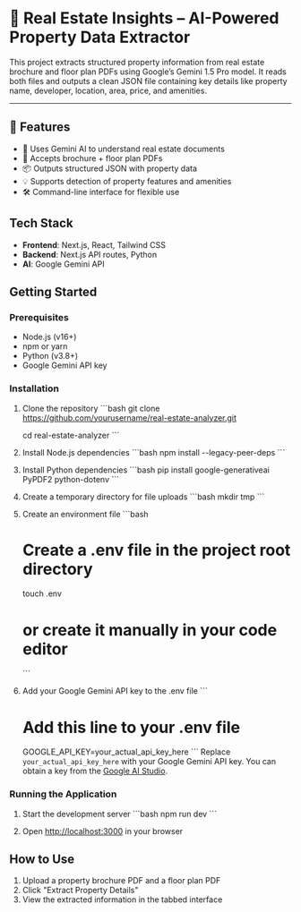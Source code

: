 # 🏡 Real Estate Insights – AI-Powered Property Data Extractor

This project extracts structured property information from real estate brochure and floor plan PDFs using Google’s Gemini 1.5 Pro model. It reads both files and outputs a clean JSON file containing key details like property name, developer, location, area, price, and amenities.

---

## 🚀 Features

- 🧠 Uses Gemini AI to understand real estate documents
- 📄 Accepts brochure + floor plan PDFs
- 📦 Outputs structured JSON with property data
- 💡 Supports detection of property features and amenities
- 🛠 Command-line interface for flexible use

## Tech Stack

- **Frontend**: Next.js, React, Tailwind CSS
- **Backend**: Next.js API routes, Python
- **AI**: Google Gemini API

## Getting Started

### Prerequisites

- Node.js (v16+)
- npm or yarn
- Python (v3.8+)
- Google Gemini API key

### Installation

1. Clone the repository
   \`\`\`bash
   git clone https://github.com/yourusername/real-estate-analyzer.git
   
   cd real-estate-analyzer
   \`\`\`

2. Install Node.js dependencies
   \`\`\`bash
   npm install --legacy-peer-deps
   \`\`\`

3. Install Python dependencies
   \`\`\`bash
   pip install google-generativeai PyPDF2 python-dotenv
   \`\`\`

4. Create a temporary directory for file uploads
   \`\`\`bash
   mkdir tmp
   \`\`\`

5. Create an environment file
   \`\`\`bash
   # Create a .env file in the project root directory
   touch .env
   # or create it manually in your code editor
   \`\`\`

6. Add your Google Gemini API key to the .env file
   \`\`\`
   # Add this line to your .env file
   GOOGLE_API_KEY=your_actual_api_key_here
   \`\`\`
   Replace `your_actual_api_key_here` with your Google Gemini API key. You can obtain a key from the [Google AI Studio](https://ai.google.dev/).

### Running the Application

1. Start the development server
   \`\`\`bash
   npm run dev
   \`\`\`

2. Open [http://localhost:3000](http://localhost:3000) in your browser

## How to Use

1. Upload a property brochure PDF and a floor plan PDF
2. Click "Extract Property Details"
3. View the extracted information in the tabbed interface


